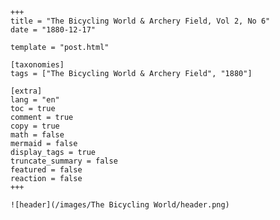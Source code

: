 
    +++
    title = "The Bicycling World & Archery Field, Vol 2, No 6"
    date = "1880-12-17"

    template = "post.html"

    [taxonomies]
    tags = ["The Bicycling World & Archery Field", "1880"]

    [extra]
    lang = "en"
    toc = true
    comment = true
    copy = true
    math = false
    mermaid = false
    display_tags = true
    truncate_summary = false
    featured = false
    reaction = false
    +++

    ![header](/images/The Bicycling World/header.png)

    